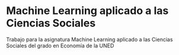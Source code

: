 # Machine Learning aplicado a las Ciencias Sociales
Trabajo para la asignatura Machine Learning aplicado a las Ciencias Sociales del grado en Economía de la UNED
